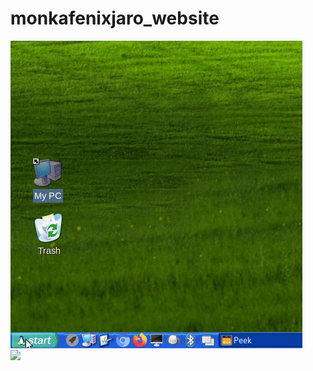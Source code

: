 # monkafenixjaro_website

<img src="pictures/appsmfj.gif"/><br>
<img src="pictures/mfjwebsite.gif"/>
